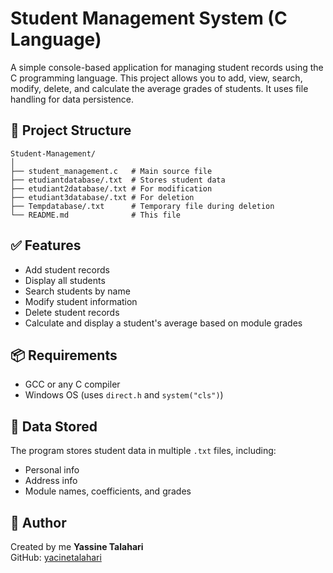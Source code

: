 # Student Management System (C Language)

A simple console-based application for managing student records using the C programming language. This project allows you to add, view, search, modify, delete, and calculate the average grades of students. It uses file handling for data persistence.

## 📁 Project Structure

```
Student-Management/
│
├── student_management.c   # Main source file
├── etudiantdatabase/.txt  # Stores student data
├── etudiant2database/.txt # For modification
├── etudiant3database/.txt # For deletion
├── Tempdatabase/.txt      # Temporary file during deletion
└── README.md              # This file
```

## ✅ Features

- Add student records
- Display all students
- Search students by name
- Modify student information
- Delete student records
- Calculate and display a student's average based on module grades

## 📦 Requirements

- GCC or any C compiler
- Windows OS (uses `direct.h` and `system("cls")`)



## 🧠 Data Stored

The program stores student data in multiple `.txt` files, including:
- Personal info
- Address info
- Module names, coefficients, and grades


## 📌 Author

Created by me **Yassine Talahari**  
GitHub: [yacinetalahari](https://github.com/yacinetalahari)
